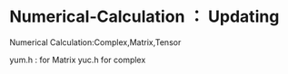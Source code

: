 # Numerical-Calculation ： Updating
Numerical Calculation:Complex,Matrix,Tensor

yum.h : for Matrix
yuc.h for complex
